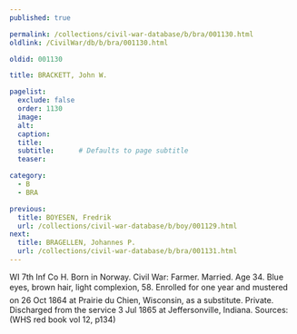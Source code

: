 ```yaml
---
published: true

permalink: /collections/civil-war-database/b/bra/001130.html
oldlink: /CivilWar/db/b/bra/001130.html

oldid: 001130

title: BRACKETT, John W.

pagelist:
  exclude: false
  order: 1130
  image: 
  alt:
  caption:
  title:
  subtitle:      # Defaults to page subtitle
  teaser:

category: 
  - B 
  - BRA

previous:
  title: BOYESEN, Fredrik
  url: /collections/civil-war-database/b/boy/001129.html  
next:
  title: BRAGELLEN, Johannes P.
  url: /collections/civil-war-database/b/bra/001131.html   
---
```

WI 7th Inf Co H. Born in Norway. Civil War: Farmer. Married. Age 34. Blue eyes, brown hair, light complexion, 5&#146;8&#148;. Enrolled for one year and mustered on 26 Oct 1864 at Prairie du Chien, Wisconsin, as a substitute. Private. Discharged from the service 3 Jul 1865 at Jeffersonville, Indiana. Sources: (WHS red book vol 12, p134)